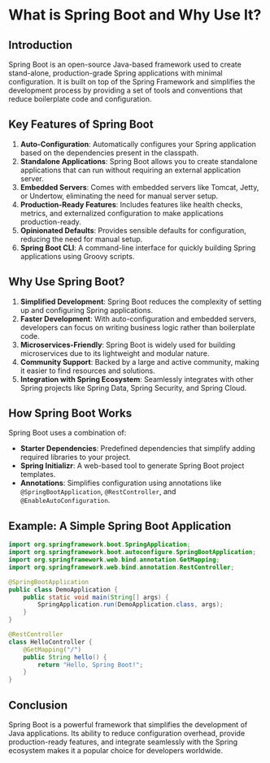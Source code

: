 # What is Spring Boot and Why Use It?

## Introduction

Spring Boot is an open-source Java-based framework used to create stand-alone, production-grade Spring applications with minimal configuration. It is built on top of the Spring Framework and simplifies the development process by providing a set of tools and conventions that reduce boilerplate code and configuration.

## Key Features of Spring Boot

1. **Auto-Configuration**: Automatically configures your Spring application based on the dependencies present in the classpath.
2. **Standalone Applications**: Spring Boot allows you to create standalone applications that can run without requiring an external application server.
3. **Embedded Servers**: Comes with embedded servers like Tomcat, Jetty, or Undertow, eliminating the need for manual server setup.
4. **Production-Ready Features**: Includes features like health checks, metrics, and externalized configuration to make applications production-ready.
5. **Opinionated Defaults**: Provides sensible defaults for configuration, reducing the need for manual setup.
6. **Spring Boot CLI**: A command-line interface for quickly building Spring applications using Groovy scripts.

## Why Use Spring Boot?

1. **Simplified Development**: Spring Boot reduces the complexity of setting up and configuring Spring applications.
2. **Faster Development**: With auto-configuration and embedded servers, developers can focus on writing business logic rather than boilerplate code.
3. **Microservices-Friendly**: Spring Boot is widely used for building microservices due to its lightweight and modular nature.
4. **Community Support**: Backed by a large and active community, making it easier to find resources and solutions.
5. **Integration with Spring Ecosystem**: Seamlessly integrates with other Spring projects like Spring Data, Spring Security, and Spring Cloud.

## How Spring Boot Works

Spring Boot uses a combination of:

- **Starter Dependencies**: Predefined dependencies that simplify adding required libraries to your project.
- **Spring Initializr**: A web-based tool to generate Spring Boot project templates.
- **Annotations**: Simplifies configuration using annotations like `@SpringBootApplication`, `@RestController`, and `@EnableAutoConfiguration`.

## Example: A Simple Spring Boot Application

```java
import org.springframework.boot.SpringApplication;
import org.springframework.boot.autoconfigure.SpringBootApplication;
import org.springframework.web.bind.annotation.GetMapping;
import org.springframework.web.bind.annotation.RestController;

@SpringBootApplication
public class DemoApplication {
    public static void main(String[] args) {
        SpringApplication.run(DemoApplication.class, args);
    }
}

@RestController
class HelloController {
    @GetMapping("/")
    public String hello() {
        return "Hello, Spring Boot!";
    }
}
```

## Conclusion

Spring Boot is a powerful framework that simplifies the development of Java applications. Its ability to reduce configuration overhead, provide production-ready features, and integrate seamlessly with the Spring ecosystem makes it a popular choice for developers worldwide.
